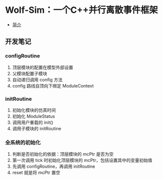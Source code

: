 # Wolf-Sim：一个C++并行离散事件框架

<!-- 目录 -->
- [简介](#简介)
  
## 开发笔记

### configRoutine

1. 顶层模块的配置在模型外部设置
2. 父模块配置子模块
3. 自动递归调用 config 方法
4. config 路线自顶向下绑定 ModuleContext

### initRoutine

1. 初始化模块的仿真时间
2. 初始化 ModuleStatus
3. 调用用户重载的 init()
4. 调用子模块的 initRoutine

### 全系统的初始化

1. 判断是否初始化的依据：顶层模块的 mcPtr 是否为空
2. 第一次调用 tick 时初始化顶层模块的 mcPtr，包括设置其中的变量初始值
3. 先调用 configRoutine，再调用 initRoutine
4. reset 就是将 mcPtr 置空